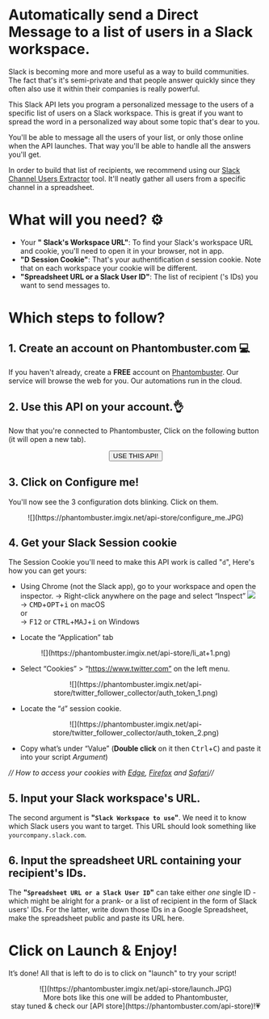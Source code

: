 # Automatically send a Direct Message to a list of users in a Slack workspace.

Slack is becoming more and more useful as a way to build communities. The fact that's it's semi-private and that people answer quickly since they often also use it within their companies is really powerful. 

This Slack API lets you program a personalized message to the users of a specific list of users on a Slack workspace. This is great if you want to spread the word in a personalized way about some topic that's dear to you.

You'll be able to message all the users of your list, or only those online when the API launches. That way you'll be able to handle all the answers you'll get.

In order to build that list of recipients, we recommend using our [Slack Channel Users Extractor](https://phantombuster.com/api-store/12190/slack-channel-user-extractor) tool. It'll neatly gather all users from a specific channel in a spreadsheet.

# What will you need? ⚙️ 
- Your **" Slack's Workspace URL"**: To find your Slack's workspace URL and cookie, you'll need to open it in your browser, not in app.
- **"D Session Cookie"**: That's your authentification `d` session cookie. Note that on each workspace your cookie will be different.
- **"Spreadsheet URL or a Slack User ID"**: The list of recipient ('s IDs) you want to send messages to.

# Which steps to follow?
## 1. Create an account on Phantombuster.com 💻
If you haven't already, create a **FREE** account on [Phantombuster](https://phantombuster.com/register). Our service will browse the web for you. Our automations run in the cloud.

## 2. Use this API on your account.👌
Now that you're connected to Phantombuster, Click on the following button (it will open a new tab).

<center><button type="button" class="btn btn-warning callToAction" onclick="useThisApi()">USE THIS API!</button></center>

## 3. Click on Configure me!
You'll now see the 3 configuration dots blinking. Click on them.

<center>![](https://phantombuster.imgix.net/api-store/configure_me.JPG)</center>

## 4. Get your Slack Session cookie 
The Session Cookie you'll need to make this API work is called "`d`",
Here's how you can get yours:

* Using Chrome (not the Slack app), go to your workspace and open the inspector.
→ Right-click anywhere on the page and select “Inspect” ![](https://phantombuster.imgix.net/api-store/Inspect+browser.png)  
→ <kbd>CMD</kbd>+<kbd>OPT</kbd>+<kbd>i</kbd> on macOS  
or  
→ <kbd>F12</kbd> or <kbd>CTRL</kbd>+<kbd>MAJ</kbd>+<kbd>i</kbd> on Windows

* Locate the “Application” tab

<center>![](https://phantombuster.imgix.net/api-store/li_at+1.png)</center>

* Select “Cookies” > “https://www.twitter.com” on the left menu.

<center>![](https://phantombuster.imgix.net/api-store/twitter_follower_collector/auth_token_1.png)</center>

* Locate the “`d`” session cookie.

<center>![](https://phantombuster.imgix.net/api-store/twitter_follower_collector/auth_token_2.png)</center/>

* Copy what’s under “Value” (**Double click** on it then <kbd>Ctrl</kbd>+<kbd>C</kbd>) and paste it into your script _Argument_)

_// How to access your cookies with <a href="https://docs.microsoft.com/en-us/microsoft-edge/devtools-guide/debugger/cookies" target="_blank">Edge</a>, <a href="https://developer.mozilla.org/en-US/docs/Tools/Storage_Inspector" target="_blank">Firefox</a> and <a href="https://www.macobserver.com/tmo/article/see_full_cookie_details_in_safari_5.1" target="_blank">Safari</a>//_

## 5. Input your Slack workspace's URL.
The second argument is **"`Slack Workspace to use`"**. We need it to know which Slack users you want to target.
This URL should look something like `yourcompany.slack.com`.

## 6. Input the spreadsheet URL containing your recipient's IDs.
The **"`Spreadsheet URL or a Slack User ID`"** can take either *one* single ID -which might be alright for a prank- or a list of recipient in the form of Slack users' IDs. For the latter, write down those IDs in a Google Spreadsheet, make the spreadsheet public and paste its URL here. 

# Click on Launch & Enjoy!
It’s done! All that is left to do is to click on "launch" to try your script!
<center>![](https://phantombuster.imgix.net/api-store/launch.JPG)</center>

<center>More bots like this one will be added to Phantombuster,</center>
<center>stay tuned & check our [API store](https://phantombuster.com/api-store)!💗</center>
